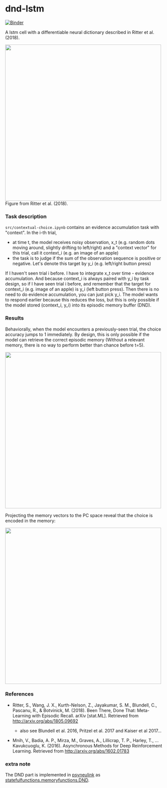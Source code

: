 # dnd-lstm

[![Binder](https://mybinder.org/badge_logo.svg)](https://mybinder.org/v2/gh/qihongl/dlstm-demo/master)

A lstm cell with a differentiable neural dictionary described in Ritter et al. (2018). 


<img src="https://github.com/qihongl/dnd-lstm/blob/master/figs/dnd-lstm-cell.png" width=500>
Figure from Ritter et al. (2018). 


### Task description 

`src/contextual-choice.ipynb` contains an evidence accumulation task with "context". 
In the i-th trial,

- at time t, the model receives noisy observation, x_t (e.g. random dots moving around, slightly drifting to left/right)
and a "context vector" for this trial, call it context_i (e.g. an image of an apple)
- the task is to judge if the sum of the observation sequence is positive or negative. Let's denote this target by y_i (e.g. left/right button press)

If I haven't seen trial i before. I have to integrate x_t over time - evidence accumulation.
And because context_i is always paired with y_i by task design, so if I have seen trial i before, and remember that the target for context_i (e.g. image of an apple) is y_i (left button press). Then there is no need to do evidence accumulation, you can just pick y_i. The model wants to respond earlier because this reduces the loss, but this is only possible if the model stored (context_i, y_i) into its episodic memory buffer (DND).


### Results

Behaviorally, when the model encounters a previously-seen trial, the choice accuracy jumps to 1 immediately. By design, this is only possible if the model can retrieve the correct episodic memory (Without a relevant memory, there is no way to perform better than chance before t=5). 

<img src="https://github.com/qihongl/dnd-lstm/blob/master/figs/correct-rate.png" width=500>

Projecting the memory vectors to the PC space reveal that the choice is encoded in the memory:  

<img src="https://github.com/qihongl/dnd-lstm/blob/master/figs/pc-v.png" width=500>


### References

- Ritter, S., Wang, J. X., Kurth-Nelson, Z., Jayakumar, S. M., Blundell, C., Pascanu, R., & Botvinick, M. (2018). Been There, Done That: Meta-Learning with Episodic Recall. arXiv [stat.ML]. Retrieved from http://arxiv.org/abs/1805.09692

    - also see Blundell et al. 2016, Pritzel et al. 2017 and Kaiser et al 2017... 

- Mnih, V., Badia, A. P., Mirza, M., Graves, A., Lillicrap, T. P., Harley, T., … Kavukcuoglu, K. (2016). Asynchronous Methods for Deep Reinforcement Learning. Retrieved from http://arxiv.org/abs/1602.01783


### extra note 

The DND part is implemented in <a href="https://princetonuniversity.github.io/PsyNeuLink/">psyneulink</a> as <a href="https://princetonuniversity.github.io/PsyNeuLink/MemoryFunctions.html?highlight=dnd#psyneulink.core.components.functions.statefulfunctions.memoryfunctions.DND">statefulfunctions.memoryfunctions.DND</a>. 

